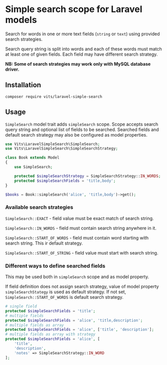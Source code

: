 # Simple search scope for Laravel models

Search for words in one or more text fields (`string` or `text`) using provided search strategies.

Search query string is split into words and each of these words must match at least one of given fields. Each field may have different search strategy.

**NB: Some of search strategies may work only with MySQL database driver.**

## Installation

```shell
composer require vits/laravel-simple-search
```

## Usage

`SimpleSearch` model trait adds `simpleSearch` scope. Scope accepts search query string and optional list of fields to be searched. Searched fields and default search strategy may also be configured as model properties.

```php
use Vits\LaravelSimpleSearch\SimpleSearch;
use Vits\LaravelSimpleSearch\SimpleSearchStrategy;

class Book extends Model
{
    use SimpleSearch;

    protected $simpleSearchStrategy = SimpleSearchStrategy::IN_WORDS;
    protected $simpleSearchFields = 'title,body';
}
```

```php
$books = Book::simpleSearch('alice', 'title,body')->get();
```

### Available search strategies

`SimpleSearch::EXACT` - field value must be exact match of search string.

`SimpleSearch::IN_WORDS` - field must contain search string anywhere in it.

`SimpleSearch::START_OF_WORDS` - field must contain word starting with search string.
This ir default strategy.

`SimpleSearch::START_OF_STRING` - field value must start with search string.

### Different ways to define searched fields

This may be used both in `simpleSearch` scope and as model property.

If field definition does not assign search strategy, value of model property `simpleSearchStategy` is used as default strategy. If not set, `SimpleSearch::START_OF_WORDS` is default search strategy.

```php
# single field
protected $simpleSearchFields = 'title';
# multiple fields
protected $simpleSearchFields = 'alice', 'title,description';
# multiple fields as array
protected $simpleSearchFields = 'alice', ['title', 'description'];
# multiple fields as array with strategy
protected $simpleSearchFields = 'alice', [
    'title',
    'description',
    'notes' => SimpleSearchStrategy::IN_WORD
];
```
